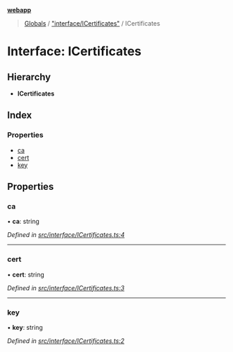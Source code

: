 **[webapp](../README.md)**

> [Globals](../globals.md) / ["interface/ICertificates"](../modules/_interface_icertificates_.md) / ICertificates

# Interface: ICertificates

## Hierarchy

* **ICertificates**

## Index

### Properties

* [ca](_interface_icertificates_.icertificates.md#ca)
* [cert](_interface_icertificates_.icertificates.md#cert)
* [key](_interface_icertificates_.icertificates.md#key)

## Properties

### ca

•  **ca**: string

*Defined in [src/interface/ICertificates.ts:4](https://github.com/BESTUPC/voting-web-app/blob/443129a/src/interface/ICertificates.ts#L4)*

___

### cert

•  **cert**: string

*Defined in [src/interface/ICertificates.ts:3](https://github.com/BESTUPC/voting-web-app/blob/443129a/src/interface/ICertificates.ts#L3)*

___

### key

•  **key**: string

*Defined in [src/interface/ICertificates.ts:2](https://github.com/BESTUPC/voting-web-app/blob/443129a/src/interface/ICertificates.ts#L2)*
